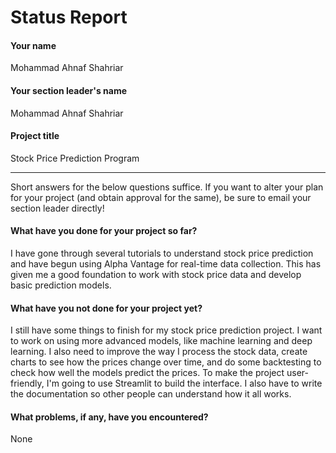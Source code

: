 # Status Report

#### Your name

Mohammad Ahnaf Shahriar

#### Your section leader's name

Mohammad Ahnaf Shahriar

#### Project title

Stock Price Prediction Program

***

Short answers for the below questions suffice. If you want to alter your plan for your project (and obtain approval for the same), be sure to email your section leader directly!

#### What have you done for your project so far?

I have gone through several tutorials to understand stock price prediction and have begun using Alpha Vantage for real-time data collection. This has given me a good foundation to work with stock price data and develop basic prediction models.

#### What have you not done for your project yet?

I still have some things to finish for my stock price prediction project. I want to work on using more advanced models, like machine learning and deep learning. I also need to improve the way I process the stock data, create charts to see how the prices change over time, and do some backtesting to check how well the models predict the prices. To make the project user-friendly, I'm going to use Streamlit to build the interface. I also have to write the documentation so other people can understand how it all works.

#### What problems, if any, have you encountered?

None
